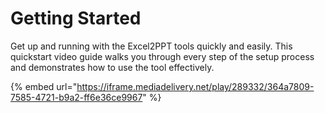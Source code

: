 # Getting Started

Get up and running with the Excel2PPT tools quickly and easily. This quickstart video guide walks you through every step of the setup process and demonstrates how to use the tool effectively.

{% embed url="https://iframe.mediadelivery.net/play/289332/364a7809-7585-4721-b9a2-ff6e36ce9967" %}

